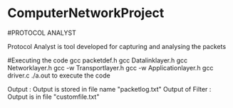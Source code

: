 # ComputerNetworkProject
#PROTOCOL ANALYST

Protocol Analyst is tool developed for capturing and analysing the packets

#Executing the code
gcc packetdef.h
gcc Datalinklayer.h
gcc Networklayer.h
gcc -w Transportlayer.h
gcc -w Applicationlayer.h
gcc driver.c
./a.out to execute the code

Output : Output is stored in file name "packetlog.txt"
Output of Filter : Output is in file "customfile.txt"
